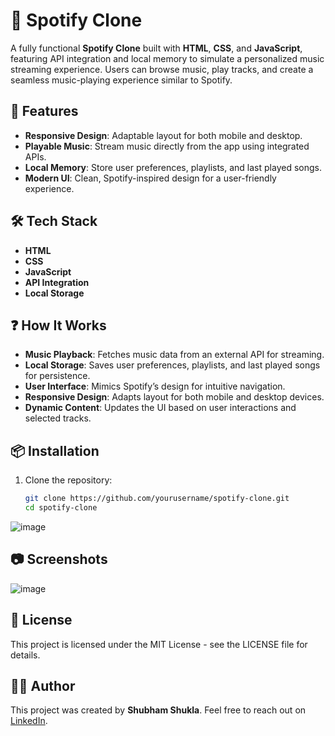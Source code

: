 # 🎵 Spotify Clone

A fully functional **Spotify Clone** built with **HTML**, **CSS**, and **JavaScript**, featuring API integration and local memory to simulate a personalized music streaming experience. Users can browse music, play tracks, and create a seamless music-playing experience similar to Spotify.

## 🚀 Features

- **Responsive Design**: Adaptable layout for both mobile and desktop.
- **Playable Music**: Stream music directly from the app using integrated APIs.
- **Local Memory**: Store user preferences, playlists, and last played songs.
- **Modern UI**: Clean, Spotify-inspired design for a user-friendly experience.

## 🛠️ Tech Stack

- **HTML**
- **CSS**
- **JavaScript**
- **API Integration**
- **Local Storage**

## ❓ How It Works

- **Music Playback**: Fetches music data from an external API for streaming.
- **Local Storage**: Saves user preferences, playlists, and last played songs for persistence.
- **User Interface**: Mimics Spotify’s design for intuitive navigation.
- **Responsive Design**: Adapts layout for both mobile and desktop devices.
- **Dynamic Content**: Updates the UI based on user interactions and selected tracks.


## 📦 Installation

1. Clone the repository:
   ```bash
   git clone https://github.com/yourusername/spotify-clone.git
   cd spotify-clone
   
![image](https://github.com/user-attachments/assets/b107370a-5e0e-4152-a6c6-0e156e3107da)


## 📷 Screenshots
![image](https://github.com/user-attachments/assets/7ff2d35d-3445-43bf-a8be-a8e954e6bd50)


## 📝 License
This project is licensed under the MIT License - see the LICENSE file for details.

## 👨‍💻 Author
This project was created by **Shubham Shukla**. Feel free to reach out on [LinkedIn](https://www.linkedin.com/in/shubham-shukla-62095032a/).
